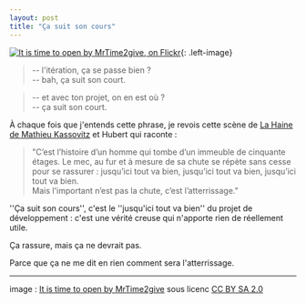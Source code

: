 ```yaml
---
layout: post
title: "Ça suit son cours"
---
```

[![It is time to open by MrTime2give, on Flickr](https://farm3.staticflickr.com/2809/9153117611_d3fd9b0c92_n.jpg)](https://www.flickr.com/photos/mrtime2give/9153117611){: .left-image}

> -- l'itération, ça se passe bien ?<br>
> -- bah, ça suit son court.

> -- et avec ton projet, on en est où ?<br>
> -- ça suit son court.

À chaque fois que j'entends cette phrase, je revois cette scène de [La Haine de Mathieu Kassovitz](http://www.imdb.com/title/tt0113247/) et Hubert qui raconte :


> "C’est l’histoire d’un homme qui tombe d’un immeuble de cinquante étages. Le mec, au fur et à mesure de sa chute se répète sans cesse pour se rassurer : jusqu’ici tout va bien, jusqu’ici tout va bien, jusqu’ici tout va bien.<br>
Mais l'important n’est pas la chute, c’est l’atterrissage." 

''Ça suit son cours'', c'est le ''jusqu'ici tout va bien'' du projet de développement : c'est une vérité creuse qui n'apporte rien de réellement utile.

Ça rassure, mais ça ne devrait pas.

Parce que ça ne me dit en rien comment sera l'atterrissage.


-------
image : [It is time to open by MrTime2give](https://www.flickr.com/photos/mrtime2give/9153117611) sous licenc [CC BY SA 2.0](https://creativecommons.org/licenses/by-sa/2.0/)


